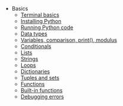 <!-- docs/_sidebar.md -->

<!-- * [Home](/)
* [](guide.md)
 -->

- Basics
  - [Terminal basics](002_terminal_basics.md)
  - [Installing Python](001_installing_python.md)
  - [Running Python code](005_running_code.md)
  - [Data types](010_datatypes.md)
  - [Variables, comparison, print(), modulus](015_variables.md)
  - [Conditionals](030_conditionals.md)
  - [Lists](020_lists.md)
  - [Strings](025_strings.md)
  - [Loops](035_loops.md)
  - [Dictionaries](040_dict.md) 
  - [Tuples and sets](050_tuples_sets.md) 
  - [Functions](060_functions.md) 
  - [Built-in functions](070_built_in_functions.md) 
  - [Debugging errors](080_debugging.md) 

<!-- 

- Materials and resources
  - [Reading list](py_cur/materials_resources/reading_list.md)
  - [students_manual](py_cur/materials_resources/students_manual.md)
  - [BCS_job_search_workflow](py_cur/materials_resources/BCS_job_search_workflow.md)
  - [Tech interview examples](py_cur/materials_resources/tech_interview_examples/sample_questions.md)
  - [example_README](py_cur/materials_resources/_example_README.md)
  - [example_CV_00.pdf](https://barcelonacodeschool.com/files/pics/cur_files/example_CV_00.pdf)
  - [example_CV_01.pdf](https://barcelonacodeschool.com/files/pics/cur_files/example_CV_01.pdf) 

- [Daily Workflow](py_cur/JS-Full-Stack-Bootcamp-Daily-Workflow) -->